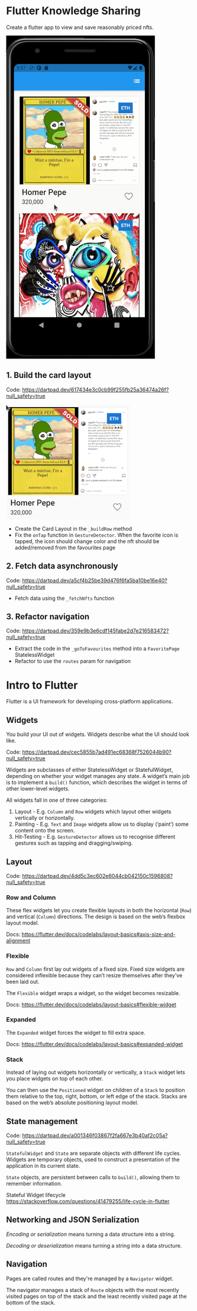 # Flutter Knowledge Sharing

Create a flutter app to view and save reasonably priced nfts.

![Demo](assets/nft-demo.gif)

## 1. Build the card layout

Code: https://dartpad.dev/617434e3c0cb99f255fb25a36474a26f?null_safety=true

![Card Layout](assets/card.png)

- Create the Card Layout in the `_buildRow` method
- Fix the `onTap` function in `GestureDetector`. When the favorite icon is tapped, the icon should change color and the nft should be added/removed from the favourites page

## 2. Fetch data asynchronously

Code: https://dartpad.dev/a5cf4b25be39d476f6fa5ba10be16e40?null_safety=true

- Fetch data using the `_fetchNfts` function

## 3. Refactor navigation

Code: https://dartpad.dev/359e9b3e6cdf145fabe2d7e216583472?null_safety=true

- Extract the code in the `_goToFavourites` method into a `FavoritePage` StatelessWidget
- Refactor to use the `routes` param for navigation

# Intro to Flutter

Flutter is a UI framework for developing cross-platform applications.

## Widgets

You build your UI out of widgets. Widgets describe what the UI should look like.

Code: https://dartpad.dev/cec5855b7ad491ec68368f7526044b90?null_safety=true

Widgets are subclasses of either StatelessWidget or StatefulWidget, depending on whether your widget manages any state. A widget’s main job is to implement a `build()` function, which describes the widget in terms of other lower-level widgets.

All widgets fall in one of three categories:

1. Layout - E.g. `Column` and `Row` widgets which layout other widgets vertically or horizontally.
2. Painting - E.g. `Text` and `Image` widgets allow us to display (‘paint’) some content onto the screen.
3. Hit-Testing - E.g. `GestureDetector` allows us to recognise different gestures such as tapping and dragging/swiping.

## Layout

Code: https://dartpad.dev/4dd5c3ec602e6044cb042150c1596808?null_safety=true

### Row and Column

These flex widgets let you create flexible layouts in both the horizontal (`Row`) and vertical (`Column`) directions. The design is based on the web’s flexbox layout model.

Docs: https://flutter.dev/docs/codelabs/layout-basics#axis-size-and-alignment

### Flexible

`Row` and `Column` first lay out widgets of a fixed size. Fixed size widgets are considered inflexible because they can’t resize themselves after they’ve been laid out.

The `Flexible` widget wraps a widget, so the widget becomes resizable.

Docs: https://flutter.dev/docs/codelabs/layout-basics#flexible-widget

### Expanded

The `Expanded` widget forces the widget to fill extra space.

Docs: https://flutter.dev/docs/codelabs/layout-basics#expanded-widget

### Stack

Instead of laying out widgets horizontally or vertically, a `Stack` widget lets you place widgets on top of each other.

You can then use the `Positioned` widget on children of a `Stack` to position them relative to the top, right, bottom, or left edge of the stack. Stacks are based on the web’s absolute positioning layout model.

## State management

Code: https://dartpad.dev/a001346f03867f2fa667e3b40af2c05a?null_safety=true

`StatefulWidget` and `State` are separate objects with different life cycles. Widgets are temporary objects, used to construct a presentation of the application in its current state.

`State` objects, are persistent between calls to `build()`, allowing them to remember information.

Stateful Widget lifecycle
https://stackoverflow.com/questions/41479255/life-cycle-in-flutter

## Networking and JSON Serialization

_Encoding or serialization_ means turning a data structure into a string.

_Decoding or deserialization_ means turning a string into a data structure.

## Navigation

Pages are called routes and they're managed by a `Navigator` widget.

The navigator manages a stack of `Route` objects with the most recently visited pages on top of the stack and the least recently visited page at the bottom of the stack.
